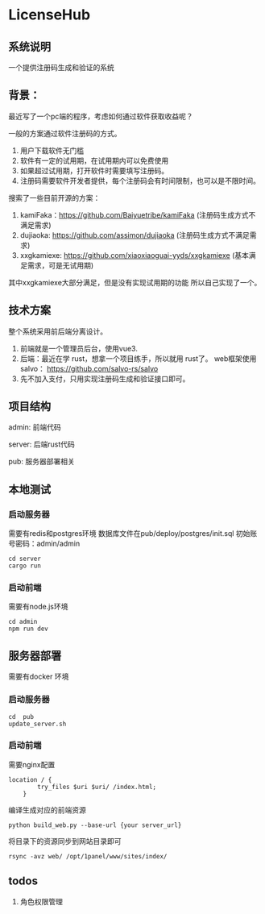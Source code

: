 # LicenseHub

## 系统说明

一个提供注册码生成和验证的系统

## 背景：

最近写了一个pc端的程序，考虑如何通过软件获取收益呢？

一般的方案通过软件注册码的方式。

1. 用户下载软件无门槛
2. 软件有一定的试用期，在试用期内可以免费使用
3. 如果超过试用期，打开软件时需要填写注册码。
4. 注册码需要软件开发者提供，每个注册码会有时间限制，也可以是不限时间。

搜索了一些目前开源的方案：

1. kamiFaka：https://github.com/Baiyuetribe/kamiFaka (注册码生成方式不满足需求)
1. dujiaoka: https://github.com/assimon/dujiaoka (注册码生成方式不满足需求)
1. xxgkamiexe: https://github.com/xiaoxiaoguai-yyds/xxgkamiexe (基本满足需求，可是无试用期)

其中xxgkamiexe大部分满足，但是没有实现试用期的功能
所以自己实现了一个。

## 技术方案

整个系统采用前后端分离设计。
1. 前端就是一个管理员后台，使用vue3.
2. 后端：最近在学 rust，想拿一个项目练手，所以就用 rust了。 web框架使用salvo：
https://github.com/salvo-rs/salvo
3. 先不加入支付，只用实现注册码生成和验证接口即可。


## 项目结构

admin: 前端代码

server: 后端rust代码

pub: 服务器部署相关

## 本地测试


### 启动服务器
需要有redis和postgres环境
数据库文件在pub/deploy/postgres/init.sql
初始账号密码：admin/admin

```
cd server
cargo run
```

### 启动前端
需要有node.js环境

```
cd admin
npm run dev
```

## 服务器部署

需要有docker 环境

### 启动服务器

```
cd  pub
update_server.sh

```
### 启动前端

需要nginx配置

```
location / {
        try_files $uri $uri/ /index.html;
    }
```

编译生成对应的前端资源
```
python build_web.py --base-url {your server_url}
```

将目录下的资源同步到网站目录即可

```
rsync -avz web/ /opt/1panel/www/sites/index/ 
```

## todos

1. 角色权限管理



